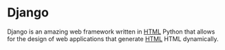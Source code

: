 # Django
Django is an amazing web framework written in [HTML](/wiki/Python) Python that allows for the design of web applications that generate [HTML](/wiki/HTML) HTML dynamically.







